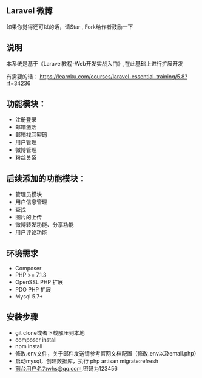 ## Laravel 微博

如果你觉得还可以的话，请Star , Fork给作者鼓励一下

## 说明

本系统是基于《Laravel教程-Web开发实战入门》,在此基础上进行扩展开发 

有需要的话： https://learnku.com/courses/laravel-essential-training/5.8?rf=34236

## 功能模块：
- 注册登录
- 邮箱激活
- 邮箱找回密码
- 用户管理
- 微博管理
- 粉丝关系

## 后续添加的功能模块：
- 管理员模块
- 用户信息管理
- 查找
- 图片的上传
- 微博转发功能、分享功能
- 用户评论功能


## 环境需求

* Composer
* PHP >= 7.1.3
* OpenSSL PHP 扩展
* PDO PHP 扩展
* Mysql 5.7+

## 安装步骤

* git clone或者下载解压到本地
* composer install
* npm install
* 修改.env文件，关于邮件发送请参考官网文档配置（修改.env以及email.php）
* 启动mysql，创建数据库，执行 php artisan migrate:refresh
* 前台用户名为whs@qq.com,密码为123456

